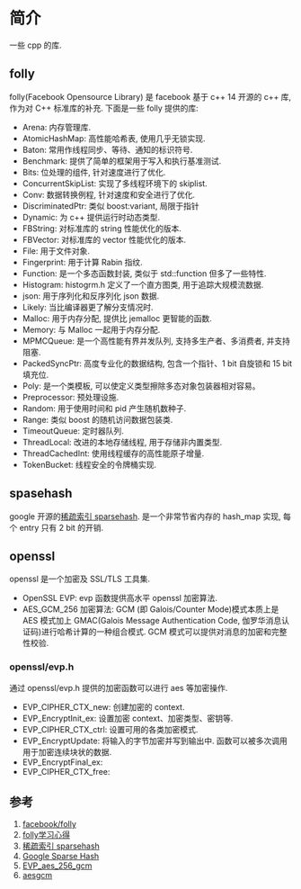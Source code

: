 # 简介
一些 cpp 的库.

## folly
folly(Facebook Opensource Library) 是 facebook 基于 c++ 14 开源的 c++ 库, 作为对 C++ 标准库的补充. 下面是一些 folly 提供的库:
- Arena: 内存管理库.
- AtomicHashMap: 高性能哈希表, 使用几乎无锁实现.
- Baton: 常用作线程同步、等待、通知的标识符号.
- Benchmark: 提供了简单的框架用于写入和执行基准测试.
- Bits: 位处理的组件, 针对速度进行了优化.
- ConcurrentSkipList: 实现了多线程环境下的 skiplist. 
- Conv: 数据转换例程, 针对速度和安全进行了优化.
- DiscriminatedPtr: 类似 boost:variant, 局限于指针
- Dynamic: 为 c++ 提供运行时动态类型.
- FBString: 对标准库的 string 性能优化的版本.
- FBVector: 对标准库的 vector 性能优化的版本.
- File: 用于文件对象.
- Fingerprint: 用于计算 Rabin 指纹.
- Function: 是一个多态函数封装, 类似于 std::function 但多了一些特性.
- Histogram: histogrm.h 定义了一个直方图类, 用于追踪大规模流数据.
- json: 用于序列化和反序列化 json 数据.
- Likely: 当比编译器更了解分支情况时.
- Malloc: 用于内存分配, 提供比 jemalloc 更智能的函数.
- Memory: 与 Malloc 一起用于内存分配.
- MPMCQueue: 是一个高性能有界并发队列, 支持多生产者、多消费者, 并支持阻塞.
- PackedSyncPtr: 高度专业化的数据结构, 包含一个指针、1 bit 自旋锁和 15 bit 填充位.
- Poly: 是一个类模板, 可以使定义类型擦除多态对象包装器相对容易。
- Preprocessor: 预处理设施.
- Random: 用于使用时间和 pid 产生随机数种子.
- Range: 类似 boost 的随机访问数据包装类.
- TimeoutQueue: 定时器队列.
- ThreadLocal: 改进的本地存储线程, 用于存储非内置类型.
- ThreadCachedInt: 使用线程缓存的高性能原子增量.
- TokenBucket: 线程安全的令牌桶实现.

## spasehash
google 开源的[稀疏索引 sparsehash](https://github.com/sparsehash/sparsehash). 是一个非常节省内存的 hash_map 实现, 每个 entry 只有 2 bit 的开销.

## openssl
openssl 是一个加密及 SSL/TLS 工具集.
- OpenSSL EVP: evp 函数提供高水平 openssl 加密算法.
- AES_GCM_256 加密算法: GCM (即 Galois/Counter Mode)模式本质上是 AES 模式加上 GMAC(Galois Message Authentication Code, 伽罗华消息认证码)进行哈希计算的一种组合模式. GCM 模式可以提供对消息的加密和完整性校验.

### openssl/evp.h 
通过 openssl/evp.h 提供的加密函数可以进行 aes 等加密操作.
- EVP_CIPHER_CTX_new: 创建加密的 context.
- EVP_EncryptInit_ex: 设置加密 context、加密类型、密钥等.
- EVP_CIPHER_CTX_ctrl: 设置可用的各类加密模式.
- EVP_EncryptUpdate: 将输入的字节加密并写到输出中. 函数可以被多次调用用于加密连续块状的数据.
- EVP_EncryptFinal_ex:
- EVP_CIPHER_CTX_free:


## 参考
1. [facebook/folly](github.com/facebook/folly)
2. [folly学习心得](https://blog.csdn.net/thanklife/article/details/80117429)
3. [稀疏索引 sparsehash](https://github.com/sparsehash/sparsehash)
4. [Google Sparse Hash](https://goog-sparsehash.sourceforge.net/)
5. [EVP_aes_256_gcm](https://www.openssl.org/docs/manmaster/man3/EVP_aes_256_gcm.html)
6. [aesgcm](https://github.com/majek/openssl/blob/master/demos/evp/aesgcm.c)